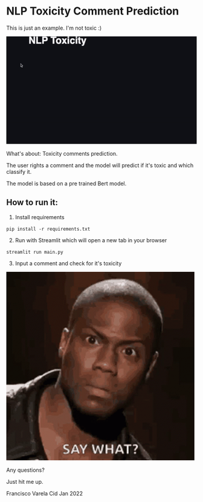 # NLP Toxicity Comment Prediction

This is just an example. I'm not toxic :)

![demo gif](./images/Comment_Toxicity.gif)

What's about: 
Toxicity comments prediction.

The user rights a comment and the model will predict if it's toxic and which classify it.

The model is based on a pre trained Bert model.

## How to run it:

1. Install requirements
```
pip install -r requirements.txt
```

2. Run with Streamlit which will open a new tab in your browser
```
streamlit run main.py
```
3. Input a comment and check for it's toxicity

![Good Luck](./images/kevin-hart-shocked.gif)


Any questions?

Just hit me up.

Francisco Varela Cid
Jan 2022